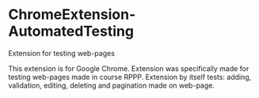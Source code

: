 # ChromeExtension-AutomatedTesting
Extension for testing web-pages

This extension is for Google Chrome.
Extension was specifically made for testing web-pages made in course RPPP.
Extension by itself tests: adding, validation, editing, deleting and pagination made on web-page.
